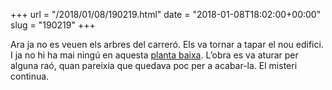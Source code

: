 +++
url = "/2018/01/08/190219.html"
date = "2018-01-08T18:02:00+00:00"
slug = "190219"
+++

Ara ja no es veuen els arbres del carreró. Els va tornar a tapar el nou edifici. I ja no hi ha mai ningú en aquesta [planta baixa](/2017/01/08/202112.html). L’obra es va aturar per alguna raó, quan pareixia que quedava poc per a acabar-la. El misteri continua.

